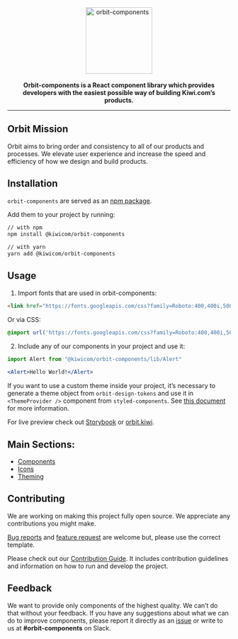 <div align="center">
  <a href="https://orbit.kiwi" target="_blank">
    <img alt="orbit-components" src="https://orbit.kiwi/wp-content/uploads/2018/08/orbit-components.png" srcset="https://orbit.kiwi/wp-content/uploads/2018/08/orbit-components@2x.png 2x" height="150px" />
  </a>
</div>

<br />

<div align="center">
  <strong>Orbit-components is a React component library which provides developers with the easiest possible way of building Kiwi.com’s products.</strong>
</div>

---

## Orbit Mission
Orbit aims to bring order and consistency to all of our products and processes. We elevate user experience and increase the speed and efficiency of how we design and build products.

## Installation
`orbit-components` are served as an [npm package](https://www.npmjs.com/package/@kiwicom/orbit-components).

Add them to your project by running:
```bash
// with npm
npm install @kiwicom/orbit-components
    
// with yarn
yarn add @kiwicom/orbit-components
```

## Usage
1. Import fonts that are used in orbit-components:

```html
<link href="https://fonts.googleapis.com/css?family=Roboto:400,400i,500,500i,700" rel="stylesheet">
```

Or via CSS:
```css
@import url('https://fonts.googleapis.com/css?family=Roboto:400,400i,500,500i,700');
```

2. Include any of our components in your project and use it:

```jsx
import Alert from "@kiwicom/orbit-components/lib/Alert"
    
<Alert>Hello World!</Alert>
```

If you want to use a custom theme inside your project, it’s necessary to generate a theme object from `orbit-design-tokens` and use it in `<ThemeProvider />` component from `styled-components`. See [this document](https://github.com/kiwicom/orbit-components/tree/master/.github/contribution/theming.md) for more information.

For live preview check out [Storybook](https://kiwicom.github.io/orbit-components/) or [orbit.kiwi](https://orbit.kiwi).
## Main Sections:
* [Components](https://github.com/kiwicom/orbit-components/tree/master/src/)
* [Icons](https://github.com/kiwicom/orbit-components/tree/master/src/Icon/README.md)
* [Theming](https://github.com/kiwicom/orbit-components/tree/master/.github/contribution/theming.md)

## Contributing
We are working on making this project fully open source. We appreciate any contributions you might make.

[Bug reports](https://github.com/kiwicom/orbit-components/issues/new?template=bug_report.md) and [feature request](https://github.com/kiwicom/orbit-components/issues/new?template=feature_request.md) are welcome but, please use the correct template.

Please check out our [Contribution Guide](https://github.com/kiwicom/orbit-components/tree/master/.github/contribution/README.md). It includes contribution guidelines and information on how to run and develop the project.

## Feedback
We want to provide only components of the highest quality. We can’t do that without your feedback. If you have any suggestions about what we can do to improve components, please report it directly as an [issue](https://github.com/kiwicom/orbit-components/issues/new/choose) or write to us at **#orbit-components** on Slack.
